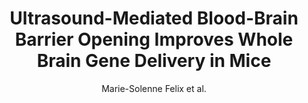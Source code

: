 ---
cat: ciel
subcat: midas
bestof: false
author: Marie-Solenne Felix et al.
title: Ultrasound-Mediated Blood-Brain Barrier Opening Improves Whole Brain Gene Delivery in Mice
journal: Pharmaceutics
year: 2021
type: article
url: https -//www.mdpi.com/1999-4923/13/8/1245
doi: 10.3390/pharmaceutics13081245
---